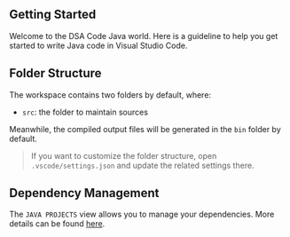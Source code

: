 ## Getting Started

Welcome to the DSA Code Java world. Here is a guideline to help you get started to write Java code in Visual Studio Code.

## Folder Structure

The workspace contains two folders by default, where:

- `src`: the folder to maintain sources


Meanwhile, the compiled output files will be generated in the `bin` folder by default.

> If you want to customize the folder structure, open `.vscode/settings.json` and update the related settings there.

## Dependency Management

The `JAVA PROJECTS` view allows you to manage your dependencies. More details can be found [here](https://github.com/microsoft/vscode-java-dependency#manage-dependencies).
